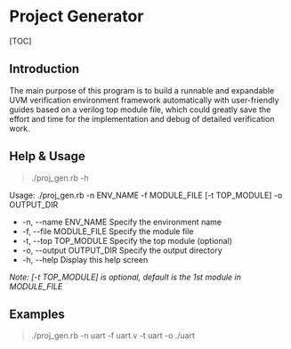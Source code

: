 # Project Generator

[TOC]

## Introduction

The main purpose of this program is to build a runnable and expandable UVM verification environment framework automatically with user-friendly guides based on a verilog top module file, which could greatly save the effort and time for the implementation and debug of detailed verification work. 

## Help & Usage

> ./proj_gen.rb -h


Usage: ./proj_gen.rb -n ENV_NAME -f MODULE_FILE [-t TOP_MODULE] -o OUTPUT_DIR
* -n, --name ENV_NAME              Specify the environment name
* -f, --file MODULE_FILE           Specify the module file
* -t, --top TOP_MODULE             Specify the top module (optional)
* -o, --output OUTPUT_DIR          Specify the output directory
* -h, --help                       Display this help screen

*Note: [-t TOP_MODULE] is optional, default is the 1st module in MODULE_FILE*


## Examples


> ./proj_gen.rb -n uart -f uart.v -t uart -o ./uart
